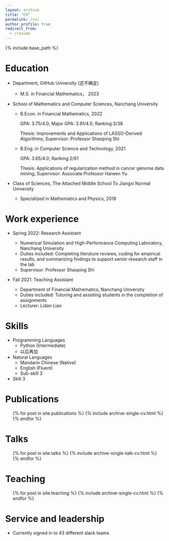 ```yaml
---
layout: archive
title: "CV"
permalink: /cv/
author_profile: true
redirect_from:
  - /resume
---
```


{% include base_path %}

Education
======
* Department, GitHub University (还不确定)
  * M.S. in Financial Mathematics， 2023

* School of Mathematics and Computer Sciences, Nanchang University
  * B.Econ. in Financial Mathematics, 2022
    
    GPA: 3.75/4.0; Major GPA: 3.91/4.0; Ranking:3/38
    
    Thesis: Improvements and Applications of LASSO-Derived Algorithms; Supervisor: Professor Shaoping Shi
  * B.Eng. in Computer Science and Technology, 2021

    GPA: 3.65/4.0; Ranking:2/61
    
    Thesis: Applications of regularization method in cancer genome data mining; Supervisor: Associate Professor Haiwen Yu

* Class of Sciences, The Attached Middle School To Jiangxi Normal University
  * Specialized in Mathematics and Physics, 2018

Work experience
======
* Spring 2022: Research Assistant
  * Numerical Simulation and High-Performance Computing Laboratory, Nanchang University
  * Duties included: Completing literature reviews, coding for empirical results, and summarizing findings to support senior research staff in the lab
  * Supervisor: Professor Shaoping Shi

* Fall 2021: Teaching Assistant
  * Department of Financial Mathematics, Nanchang University
  * Duties included: Tutoring and assisting students in the completion of assignments
  * Lecturer: Lidan Liao
  
Skills
======
* Programming Languages
  * Python (Intermediate)
  * 以后再加
* Natural Languages
  * Mandarin Chinese (Native)
  * English (Fluent)
  * Sub-skill 3
* Skill 3

Publications
======
  <ul>{% for post in site.publications %}
    {% include archive-single-cv.html %}
  {% endfor %}</ul>
  
Talks
======
  <ul>{% for post in site.talks %}
    {% include archive-single-talk-cv.html %}
  {% endfor %}</ul>
  
Teaching
======
  <ul>{% for post in site.teaching %}
    {% include archive-single-cv.html %}
  {% endfor %}</ul>
  
Service and leadership
======
* Currently signed in to 43 different slack teams
